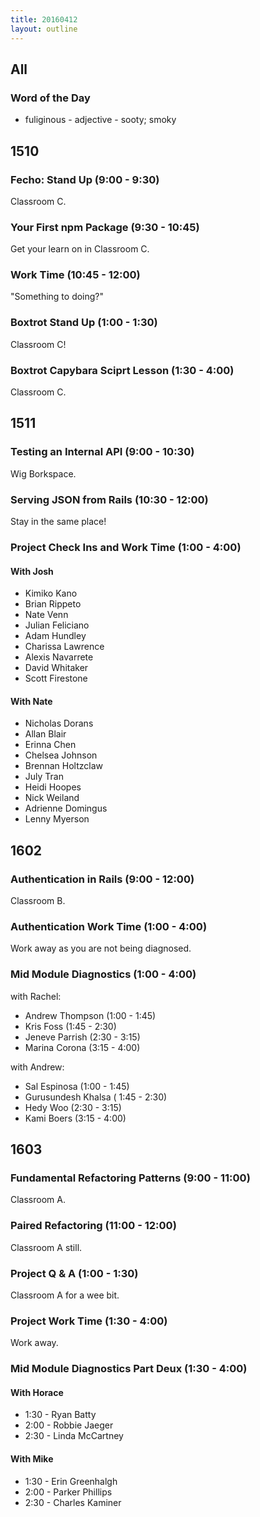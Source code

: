 ```yaml
---
title: 20160412
layout: outline
---
```


## All

### Word of the Day
* fuliginous - adjective - sooty; smoky


## 1510

### Fecho: Stand Up (9:00 - 9:30)

Classroom C.

### Your First npm Package (9:30 - 10:45)

Get your learn on in Classroom C.

### Work Time (10:45 - 12:00)

"Something to doing?"

### Boxtrot Stand Up (1:00 - 1:30)

Classroom C!

### Boxtrot Capybara Sciprt Lesson (1:30 - 4:00)

Classroom C.


## 1511

### Testing an Internal API (9:00 - 10:30)

Wig Borkspace.

### Serving JSON from Rails (10:30 - 12:00)

Stay in the same place!

### Project Check Ins and Work Time (1:00 - 4:00)

#### With Josh

- Kimiko Kano
- Brian Rippeto
- Nate Venn
- Julian Feliciano
- Adam Hundley
- Charissa Lawrence
- Alexis Navarrete
- David Whitaker
- Scott Firestone

#### With Nate

- Nicholas Dorans
- Allan Blair
- Erinna Chen
- Chelsea Johnson
- Brennan Holtzclaw
- July Tran
- Heidi Hoopes
- Nick Weiland
- Adrienne Domingus
- Lenny Myerson


## 1602

### Authentication in Rails (9:00 - 12:00)

Classroom B.

### Authentication Work Time (1:00 - 4:00)

Work away as you are not being diagnosed.

### Mid Module Diagnostics (1:00 - 4:00)

with Rachel:

* Andrew Thompson (1:00 - 1:45)
* Kris Foss (1:45 - 2:30)
* Jeneve Parrish (2:30 - 3:15)
* Marina Corona (3:15 - 4:00)

with Andrew:
* Sal Espinosa (1:00 - 1:45)
* Gurusundesh Khalsa ( 1:45 - 2:30)
* Hedy Woo (2:30 - 3:15)
* Kami Boers (3:15 - 4:00)



## 1603

### Fundamental Refactoring Patterns (9:00 - 11:00)

Classroom A.

### Paired Refactoring (11:00 - 12:00)

Classroom A still.

### Project Q & A (1:00 - 1:30)

Classroom A for a wee bit.

### Project Work Time (1:30 - 4:00)

Work away.

### Mid Module Diagnostics Part Deux (1:30 - 4:00)

#### With Horace
* 1:30 - Ryan Batty
* 2:00 - Robbie Jaeger
* 2:30 - Linda McCartney

#### With Mike
* 1:30 - Erin Greenhalgh
* 2:00 - Parker Phillips
* 2:30 - Charles Kaminer
